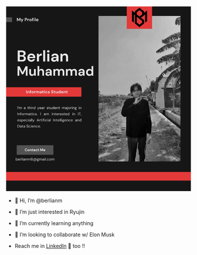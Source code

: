 ![alt text](https://github.com/berlianm/berlianm/blob/main/My%20Profile%20GitHub.png)

- 👋 Hi, I’m @berlianm
- 👀 I’m just interested in Ryujin
- 🌱 I’m currently learning anything
- 💞️ I’m looking to collaborate w/ Elon Musk

- Reach me in <a href="https://www.linkedin.com/in/berlianm/">LinkedIn</a> 💼 too !!

<!---
berlianm/berlianm is a ✨ special ✨ repository because its `README.md` (this file) appears on your GitHub profile.
You can click the Preview link to take a look at your changes.
--->
